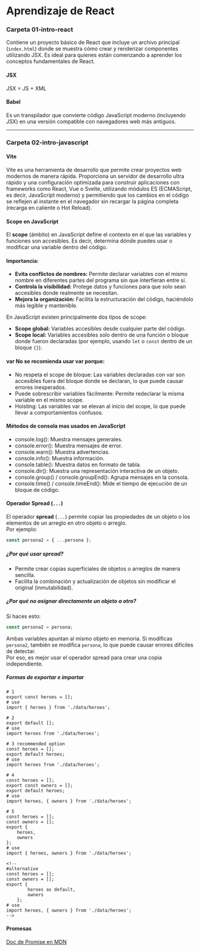 # Aprendizaje de React

### Carpeta 01-intro-react

Contiene un proyecto básico de React que incluye un archivo principal (`index.html`) donde se muestra cómo crear y renderizar componentes utilizando JSX. Es ideal para quienes están comenzando a aprender los conceptos fundamentales de React.

#### JSX
JSX = JS + XML

#### Babel
Es un transpilador que convierte código JavaScript moderno (incluyendo JSX) en una versión compatible con navegadores web más antiguos.

---

### Carpeta 02-intro-javascript

#### Vite
Vite es una herramienta de desarrollo que permite crear proyectos web modernos de manera rápida. Proporciona un servidor de desarrollo ultra rápido y una configuración optimizada para construir aplicaciones con frameworks como React, Vue o Svelte, utilizando módulos ES (ECMAScript, es decir, JavaScript moderno) y permitiendo que los cambios en el código se reflejen al instante en el navegador sin recargar la página completa (recarga en caliente o Hot Reload).


#### Scope en JavaScript

El **scope** (ámbito) en JavaScript define el contexto en el que las variables y funciones son accesibles. Es decir, determina dónde puedes usar o modificar una variable dentro del código.

#### Importancia:
- **Evita conflictos de nombres:** Permite declarar variables con el mismo nombre en diferentes partes del programa sin que interfieran entre sí.
- **Controla la visibilidad:** Protege datos y funciones para que solo sean accesibles donde realmente se necesitan.
- **Mejora la organización:** Facilita la estructuración del código, haciéndolo más legible y mantenible.

En JavaScript existen principalmente dos tipos de scope:  
- **Scope global:** Variables accesibles desde cualquier parte del código.
- **Scope local:** Variables accesibles solo dentro de una función o bloque donde fueron declaradas (por ejemplo, usando `let` o `const` dentro de un bloque `{}`).
 
#### var No se recomienda usar var porque:

- No respeta el scope de bloque: Las variables declaradas con var son accesibles fuera del bloque donde se declaran, lo que puede causar errores inesperados.
- Puede sobrescribir variables fácilmente: Permite redeclarar la misma variable en el mismo scope.
- Hoisting: Las variables var se elevan al inicio del scope, lo que puede llevar a comportamientos confusos.


#### Métodos de consola mas usados en JavaScript

- console.log(): Muestra mensajes generales.
- console.error(): Muestra mensajes de error.
- console.warn(): Muestra advertencias.
- console.info(): Muestra información.
- console.table(): Muestra datos en formato de tabla.
- console.dir(): Muestra una representación interactiva de un objeto.
- console.group() / console.groupEnd(): Agrupa mensajes en la consola.
- console.time() / console.timeEnd(): Mide el tiempo de ejecución de un bloque de código.

#### Operador Spread (`...`)

El operador **spread** (`...`) permite copiar las propiedades de un objeto o los elementos de un arreglo en otro objeto o arreglo.  
Por ejemplo:

```js
const persona2 = { ...persona };
```

##### ¿Por qué usar spread?
- Permite crear copias superficiales de objetos o arreglos de manera sencilla.
- Facilita la combinación y actualización de objetos sin modificar el original (inmutabilidad).

##### ¿Por qué no asignar directamente un objeto a otro?
Si haces esto:

```js
const persona2 = persona;
```

Ambas variables apuntan al mismo objeto en memoria. Si modificas `persona2`, también se modifica `persona`, lo que puede causar errores difíciles de detectar.  
Por eso, es mejor usar el operador spread para crear una copia independiente.


##### Formas de exportar e importar 
```
# 1 
export const heroes = [];
# use
import { heroes } from './data/heroes';

# 2
export default [];
# use
import heroes from './data/heroes';

# 3 recommended option
const heroes = [];
export default heroes;
# use
import heroes from './data/heroes';

# 4 
const heroes = [];
export const owners = [];
export default heroes;
# use
import heroes, { owners } from './data/heroes';

# 5 
const heroes = [];
const owners = [];
export {
    heroes,
    owners
};
# use
import { heroes, owners } from './data/heroes';

<!-- 
#alternative 
const heroes = [];
const owners = [];
export {
        heroes as default,
        owners
    }; 
# use 
import heroes, { owners } from './data/heroes'; 
-->
```

#### Promesas

[Doc de Promise en MDN](https://developer.mozilla.org/es/docs/Web/JavaScript/Reference/Global_Objects/Promise)

